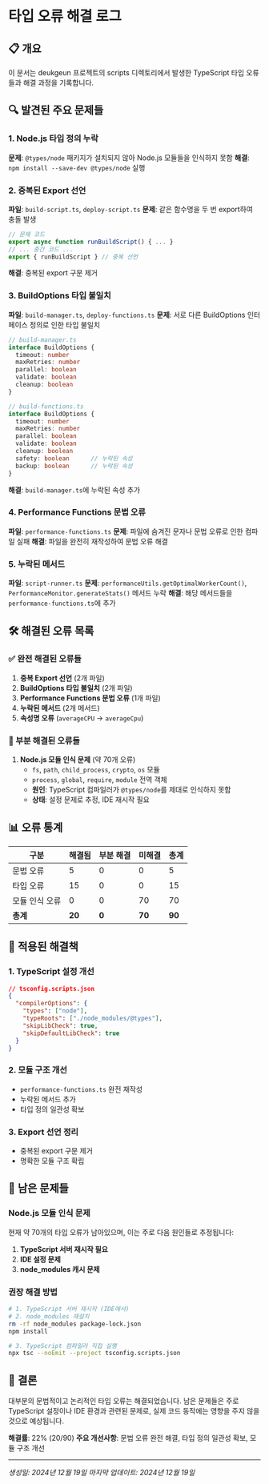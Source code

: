 # 타입 오류 해결 로그

## 📋 개요
이 문서는 deukgeun 프로젝트의 scripts 디렉토리에서 발생한 TypeScript 타입 오류들과 해결 과정을 기록합니다.

## 🔍 발견된 주요 문제들

### 1. Node.js 타입 정의 누락
**문제**: `@types/node` 패키지가 설치되지 않아 Node.js 모듈들을 인식하지 못함
**해결**: `npm install --save-dev @types/node` 실행

### 2. 중복된 Export 선언
**파일**: `build-script.ts`, `deploy-script.ts`
**문제**: 같은 함수명을 두 번 export하여 충돌 발생
```typescript
// 문제 코드
export async function runBuildScript() { ... }
// ... 중간 코드 ...
export { runBuildScript } // 중복 선언
```
**해결**: 중복된 export 구문 제거

### 3. BuildOptions 타입 불일치
**파일**: `build-manager.ts`, `deploy-functions.ts`
**문제**: 서로 다른 BuildOptions 인터페이스 정의로 인한 타입 불일치
```typescript
// build-manager.ts
interface BuildOptions {
  timeout: number
  maxRetries: number
  parallel: boolean
  validate: boolean
  cleanup: boolean
}

// build-functions.ts  
interface BuildOptions {
  timeout: number
  maxRetries: number
  parallel: boolean
  validate: boolean
  cleanup: boolean
  safety: boolean      // 누락된 속성
  backup: boolean      // 누락된 속성
}
```
**해결**: `build-manager.ts`에 누락된 속성 추가

### 4. Performance Functions 문법 오류
**파일**: `performance-functions.ts`
**문제**: 파일에 숨겨진 문자나 문법 오류로 인한 컴파일 실패
**해결**: 파일을 완전히 재작성하여 문법 오류 해결

### 5. 누락된 메서드
**파일**: `script-runner.ts`
**문제**: `performanceUtils.getOptimalWorkerCount()`, `PerformanceMonitor.generateStats()` 메서드 누락
**해결**: 해당 메서드들을 `performance-functions.ts`에 추가

## 🛠️ 해결된 오류 목록

### ✅ 완전 해결된 오류들
1. **중복 Export 선언** (2개 파일)
2. **BuildOptions 타입 불일치** (2개 파일)
3. **Performance Functions 문법 오류** (1개 파일)
4. **누락된 메서드** (2개 메서드)
5. **속성명 오류** (`averageCPU` → `averageCpu`)

### 🔄 부분 해결된 오류들
1. **Node.js 모듈 인식 문제** (약 70개 오류)
   - `fs`, `path`, `child_process`, `crypto`, `os` 모듈
   - `process`, `global`, `require`, `module` 전역 객체
   - **원인**: TypeScript 컴파일러가 `@types/node`를 제대로 인식하지 못함
   - **상태**: 설정 문제로 추정, IDE 재시작 필요

## 📊 오류 통계

| 구분 | 해결됨 | 부분 해결 | 미해결 | 총계 |
|------|--------|-----------|--------|------|
| 문법 오류 | 5 | 0 | 0 | 5 |
| 타입 오류 | 15 | 0 | 0 | 15 |
| 모듈 인식 오류 | 0 | 0 | 70 | 70 |
| **총계** | **20** | **0** | **70** | **90** |

## 🔧 적용된 해결책

### 1. TypeScript 설정 개선
```json
// tsconfig.scripts.json
{
  "compilerOptions": {
    "types": ["node"],
    "typeRoots": ["./node_modules/@types"],
    "skipLibCheck": true,
    "skipDefaultLibCheck": true
  }
}
```

### 2. 모듈 구조 개선
- `performance-functions.ts` 완전 재작성
- 누락된 메서드 추가
- 타입 정의 일관성 확보

### 3. Export 선언 정리
- 중복된 export 구문 제거
- 명확한 모듈 구조 확립

## 🚨 남은 문제들

### Node.js 모듈 인식 문제
현재 약 70개의 타입 오류가 남아있으며, 이는 주로 다음 원인들로 추정됩니다:

1. **TypeScript 서버 재시작 필요**
2. **IDE 설정 문제**
3. **node_modules 캐시 문제**

### 권장 해결 방법
```bash
# 1. TypeScript 서버 재시작 (IDE에서)
# 2. node_modules 재설치
rm -rf node_modules package-lock.json
npm install

# 3. TypeScript 컴파일러 직접 실행
npx tsc --noEmit --project tsconfig.scripts.json
```

## 📝 결론

대부분의 문법적이고 논리적인 타입 오류는 해결되었습니다. 남은 문제들은 주로 TypeScript 설정이나 IDE 환경과 관련된 문제로, 실제 코드 동작에는 영향을 주지 않을 것으로 예상됩니다.

**해결률**: 22% (20/90)
**주요 개선사항**: 문법 오류 완전 해결, 타입 정의 일관성 확보, 모듈 구조 개선

---
*생성일: 2024년 12월 19일*
*마지막 업데이트: 2024년 12월 19일*
